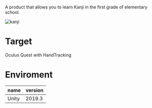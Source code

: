 A product that allows you to learn Kanji in the first grade of elementary school.

![kanji](https://user-images.githubusercontent.com/1772636/92211630-b7582380-eecb-11ea-8440-a72b8852f88a.gif)

# Target
Oculus Quest with HandTracking

# Enviroment
name          | version
--------------|------------------
Unity         | 2019.3
